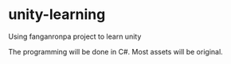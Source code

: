 # unity-learning
Using fanganronpa project to learn unity

The programming will be done in C#. Most assets will be original.
